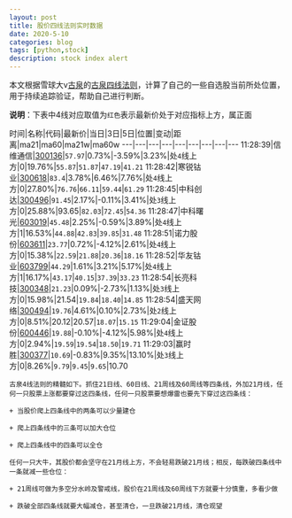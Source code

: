 ```yaml
---
layout: post
title: 股价四线法则实时数据
date: 2020-5-10
categories: blog
tags: [python,stock]
description: stock index alert
---
```



本文根据雪球大v[古泉](https://xueqiu.com/u/7148646888)的[古泉四线法则](https://xueqiu.com/7148646888/130498192)，计算了自己的一些自选股当前所处位置，用于持续追踪验证，帮助自己进行判断。

**说明**：下表中4线对应取值为`红色`表示最新价处于对应指标上方，属正面

时间|名称|代码|最新价|当日|3日|5日|位置|变动|距离|ma21|ma60|ma21w|ma60w
---|---|---|---|---|---|---|---|---
11:28:39|信维通信|[300136](https://xueqiu.com/S/SZ300136)|`57.97`|0.73%|-3.59%|3.23%|处`4`线上方|0|19.76%|`55.87`|`51.87`|`47.19`|`41.21`
11:28:42|寒锐钴业|[300618](https://xueqiu.com/S/SZ300618)|`83.4`|3.78%|6.46%|7.76%|处`4`线上方|0|27.80%|`76.76`|`66.11`|`59.44`|`61.29`
11:28:45|中科创达|[300496](https://xueqiu.com/S/SZ300496)|`91.45`|2.17%|-0.11%|3.41%|处`3`线上方|0|25.88%|93.65|`82.03`|`72.45`|`54.36`
11:28:47|中科曙光|[603019](https://xueqiu.com/S/SH603019)|`45.48`|2.25%|-0.59%|3.89%|处`4`线上方|1|16.53%|`44.88`|`42.83`|`39.85`|`31.48`
11:28:51|诺力股份|[603611](https://xueqiu.com/S/SH603611)|`23.77`|0.72%|-4.12%|2.61%|处`4`线上方|0|15.38%|`22.59`|`21.88`|`20.36`|`18.16`
11:28:52|华友钴业|[603799](https://xueqiu.com/S/SH603799)|`44.29`|1.61%|3.21%|5.17%|处`4`线上方|1|16.17%|`43.17`|`40.15`|`37.39`|`33.23`
11:28:54|长亮科技|[300348](https://xueqiu.com/S/SZ300348)|`21.23`|0.09%|-2.73%|1.13%|处`3`线上方|0|15.98%|21.54|`19.84`|`18.40`|`14.85`
11:28:54|盛天网络|[300494](https://xueqiu.com/S/SZ300494)|`19.76`|4.61%|0.10%|2.73%|处`2`线上方|0|8.51%|20.12|20.57|`18.07`|`15.15`
11:29:04|金证股份|[600446](https://xueqiu.com/S/SH600446)|`19.88`|-0.10%|-4.12%|5.98%|处`4`线上方|0|2.94%|`19.59`|`19.54`|`18.50`|`19.71`
11:29:03|赢时胜|[300377](https://xueqiu.com/S/SZ300377)|`10.69`|-0.83%|9.35%|13.10%|处`3`线上方|0|8.26%|`9.79`|`9.45`|`9.65`|10.70

```
古泉4线法则的精髓如下。抓住21日线、60日线、21周线及60周线等四条线，外加21月线，任何一只股票上涨都要穿过这四条线，任何一只股票要想爆雷也要先下穿过这四条线：

+ 当股价爬上四条线中的两条可以少量建仓

+ 爬上四条线中的三条可以加大仓位

+ 爬上四条线中的四条可以全仓

任何一只大牛，其股价都会坚守在21月线上方，不会轻易跌破21月线；相反，每跌破四条线中一条就减一些仓位：

+ 21周线可做为多空分水岭及警戒线，股价在21周线及60周线下方就要十分慎重，多看少做

+ 跌破全部四条线就要大幅减仓，甚至清仓，一旦跌破21月线，清仓观望
```